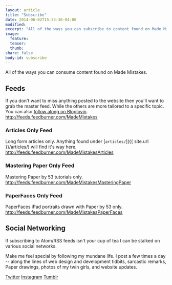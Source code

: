 ```yaml
---
layout: article
title: "Subscribe"
date: 2014-06-02T15:33:36-04:00
modified:
excerpt: "All of the ways you can subscribe to content found on Made Mistakes."
image:
  feature:
  teaser:
  thumb:
share: false
body-id: subscribe
---
```


All of the ways you can consume content found on Made Mistakes.

## <i class="fa fa-rss"></i> Feeds

If you don't want to miss anything posted to the website then you'll want to grab the master feed. While the others are more tailored to a specific topic. You can also [follow along on Bloglovin](https://www.bloglovin.com/blog/3627581).
<http://feeds.feedburner.com/MadeMistakes>

### Articles Only Feed

Long form articles only. Anything found under [`articles/`]({{ site.url }}/articles/) will find it's way here.
<http://feeds.feedburner.com/MadeMistakesArticles>

### Mastering Paper Only Feed

Mastering Paper by 53 tutorials only.
<http://feeds.feedburner.com/MadeMistakesMasteringPaper>

### PaperFaces Only Feed

PaperFaces iPad portraits drawn with Paper by 53 only.
<http://feeds.feedburner.com/MadeMistakesPaperFaces>

## Social Networking

If subscribing to Atom/RSS feeds isn't your cup of tea I can be stalked on various social networks. 

Make me feel special by following my mundane life. I post a few times a day -- along the lines of web design and development tidbits, sarcastic remarks, Paper drawings, photos of my twin girls, and website updates.

<div class="inline">
  <a href="http://twitter.com/mmistakes" onclick="ga('send', 'event', 'link', 'click', 'Twitter follow');" class="btn-social twitter"><i class="fa fa-twitter"></i> Twitter</a>
  <a href="http://instagram.com/mmistakes" onclick="ga('send', 'event', 'link', 'click', 'Instagram follow');" class="btn-social instagram"><i class="fa fa-instagram"></i> Instagram</a>
  <a href="http://mademistakes.tumblr.com" onclick="ga('send', 'event', 'link', 'click', 'Tumblr follow');" class="btn-social tumblr"><i class="fa fa-tumblr"></i> Tumblr</a>
</div>